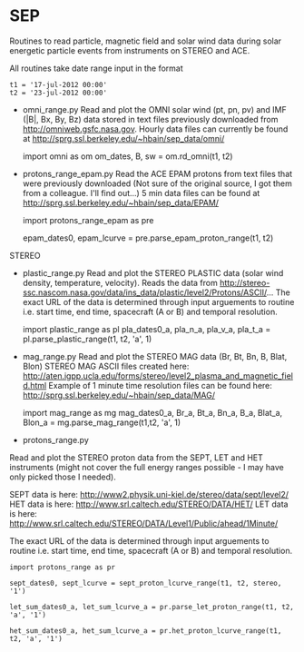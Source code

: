 # SEP
Routines to read particle, magnetic field and solar wind data during solar energetic particle events from instruments on STEREO and ACE.

All routines take date range input in the format

	t1 = '17-jul-2012 00:00'
	t2 = '23-jul-2012 00:00'

- omni_range.py 
Read and plot the OMNI solar wind (pt, pn, pv)  and IMF (|B|, Bx, By, Bz) data stored in text files previously downloaded from http://omniweb.gsfc.nasa.gov. 
Hourly data files can currently be found at http://sprg.ssl.berkeley.edu/~hbain/sep_data/omni/

	import omni as om
	om_dates, B, sw = om.rd_omni(t1, t2)

- protons_range_epam.py 
Read the ACE EPAM protons from text files that were previously downloaded (Not sure of the original source, I got them from a colleague. I'll find out...)
5 min data files can be found at http://sprg.ssl.berkeley.edu/~hbain/sep_data/EPAM/

	import protons_range_epam as pre

	epam_dates0, epam_lcurve = pre.parse_epam_proton_range(t1, t2)


STEREO

- plastic_range.py 
Read and plot the STEREO PLASTIC data (solar wind density, temperature, velocity). Reads the data from http://stereo-ssc.nascom.nasa.gov/data/ins_data/plastic/level2/Protons/ASCII/... The exact URL of the data is determined through input arguements to routine i.e. start time, end time, spacecraft (A or B) and temporal resolution. 

	import plastic_range as pl
	pla_dates0_a, pla_n_a, pla_v_a, pla_t_a = pl.parse_plastic_range(t1, t2, 'a', 1)


- mag_range.py
Read and plot the STEREO MAG data (Br, Bt, Bn, B, Blat, Blon)
STEREO MAG ASCII files created here: http://aten.igpp.ucla.edu/forms/stereo/level2_plasma_and_magnetic_field.html
Example of 1 minute time resolution files can be found here: http://sprg.ssl.berkeley.edu/~hbain/sep_data/MAG/

	import mag_range as mg
	mag_dates0_a, Br_a, Bt_a, Bn_a, B_a, Blat_a, Blon_a = mg.parse_mag_range(t1,t2, 'a', 1)



- protons_range.py 

Read and plot the STEREO proton data from the SEPT, LET and HET instruments (might not cover the full energy ranges possible - I may have only picked those I needed). 

SEPT data is here: http://www2.physik.uni-kiel.de/stereo/data/sept/level2/
HET data is here: http://www.srl.caltech.edu/STEREO/DATA/HET/
LET data is here: http://www.srl.caltech.edu/STEREO/DATA/Level1/Public/ahead/1Minute/

The exact URL of the data is determined through input arguements to routine i.e. start time, end time, spacecraft (A or B) and temporal resolution. 


	import protons_range as pr

	sept_dates0, sept_lcurve = sept_proton_lcurve_range(t1, t2, stereo, '1')

	let_sum_dates0_a, let_sum_lcurve_a = pr.parse_let_proton_range(t1, t2, 'a', '1')

	het_sum_dates0_a, het_sum_lcurve_a = pr.het_proton_lcurve_range(t1, t2, 'a', '1')
